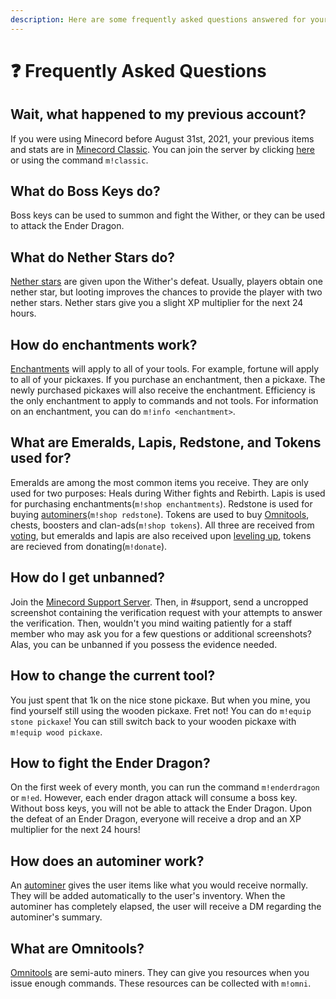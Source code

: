 ```yaml
---
description: Here are some frequently asked questions answered for your reading pleasure.
---
```


# ❓ Frequently Asked Questions

## Wait, what happened to my previous account?

If you were using Minecord before August 31st, 2021, your previous items and stats are in [Minecord Classic](https://ptb.discord.com/channels/739822344377335850/739822484731461642/878287138196709456). You can join the server by clicking [here](https://discord.gg/pReP2fTYzX) or using the command `m!classic`.

## What do Boss Keys do?

Boss keys can be used to summon and fight the Wither, or they can be used to attack the Ender Dragon.

## What do Nether Stars do?

[Nether stars](https://just-a-squid.gitbook.io/minecord-1/v/minecord/statistics/experience#nether-stars) are given upon the Wither's defeat. Usually, players obtain one nether star, but looting improves the chances to provide the player with two nether stars. Nether stars give you a slight XP multiplier for the next 24 hours.

## How do enchantments work?

[Enchantments](https://just-a-squid.gitbook.io/minecord-1/v/minecord/statistics/enchantments#introduction) will apply to all of your tools. For example, fortune will apply to all of your pickaxes. If you purchase an enchantment, then a pickaxe. The newly purchased pickaxes will also receive the enchantment. Efficiency is the only enchantment to apply to commands and not tools. For information on an enchantment, you can do `m!info <enchantment>`.

## What are Emeralds, Lapis, Redstone, and Tokens used for?

Emeralds are among the most common items you receive. They are only used for two purposes: Heals during Wither fights and Rebirth. Lapis is used for purchasing enchantments(`m!shop enchantments`). Redstone is used for buying [autominers](https://just-a-squid.gitbook.io/minecord-1/statistics/autominer)(`m!shop redstone`). Tokens are used to buy [Omnitools](https://just-a-squid.gitbook.io/minecord-1/statistics/omnitools), chests, boosters and clan-ads(`m!shop tokens`). All three are received from [voting](https://top.gg/bot/625363818968776705/vote), but emeralds and lapis are also received upon [leveling up](https://just-a-squid.gitbook.io/minecord-1/statistics/experience#levels), tokens are recieved from donating(`m!donate`).

## How do I get unbanned?

Join the [Minecord Support Server](https://discord.gg/n8h5nvq). Then, in #support, send a uncropped screenshot containing the verification request with your attempts to answer the verification. Then, wouldn't you mind waiting patiently for a staff member who may ask you for a few questions or additional screenshots? Alas, you can be unbanned if you possess the evidence needed.

## How to change the current tool?

You just spent that 1k on the nice stone pickaxe. But when you mine, you find yourself still using the wooden pickaxe. Fret not! You can do `m!equip stone pickaxe`! You can still switch back to your wooden pickaxe with `m!equip wood pickaxe`.

## How to fight the Ender Dragon?

On the first week of every month, you can run the command `m!enderdragon` or `m!ed`. However, each ender dragon attack will consume a boss key. Without boss keys, you will not be able to attack the Ender Dragon. Upon the defeat of an Ender Dragon, everyone will receive a drop and an XP multiplier for the next 24 hours!

## How does an autominer work?

An [autominer](https://just-a-squid.gitbook.io/minecord-1/statistics/autominer) gives the user items like what you would receive normally. They will be added automatically to the user's inventory. When the autominer has completely elapsed, the user will receive a DM regarding the autominer's summary.

## What are Omnitools?

[Omnitools](https://just-a-squid.gitbook.io/minecord-1/v/minecord/statistics/omnitool) are semi-auto miners. They can give you resources when you issue enough commands. These resources can be collected with `m!omni`.

##
